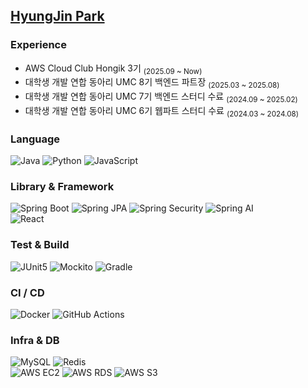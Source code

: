 ## [HyungJin Park](https://www.notion.so/26ac5a7d10ae81789395d171b3f3b524?source=copy_link)

### Experience
- AWS Cloud Club Hongik 3기 <sub> (2025.09 ~ Now)</sub>  
- 대학생 개발 연합 동아리 UMC 8기 백엔드 파트장 <sub> (2025.03 ~ 2025.08)</sub>  
- 대학생 개발 연합 동아리 UMC 7기 백엔드 스터디 수료 <sub> (2024.09 ~ 2025.02)</sub>  
- 대학생 개발 연합 동아리 UMC 6기 웹파트 스터디 수료 <sub> (2024.03 ~ 2024.08)</sub>

### Language
![Java](https://img.shields.io/badge/Java-ED8B00?style=for-the-badge&logo=openjdk&logoColor=white)
![Python](https://img.shields.io/badge/Python-3776AB?style=for-the-badge&logo=python&logoColor=white)
![JavaScript](https://img.shields.io/badge/JavaScript-F7DF1E?style=for-the-badge&logo=javascript&logoColor=black)

### Library & Framework
![Spring Boot](https://img.shields.io/badge/Spring%20Boot-6DB33F?style=for-the-badge&logo=springboot&logoColor=white)
![Spring JPA](https://img.shields.io/badge/Spring%20JPA-6DB33F?style=for-the-badge&logo=spring&logoColor=white)
![Spring Security](https://img.shields.io/badge/Spring%20Security-6DB33F?style=for-the-badge&logo=springsecurity&logoColor=white)
![Spring AI](https://img.shields.io/badge/Spring%20AI-6DB33F?style=for-the-badge&logo=spring&logoColor=white)  
![React](https://img.shields.io/badge/React-20232a?style=for-the-badge&logo=react&logoColor=61DAFB)

### Test & Build
![JUnit5](https://img.shields.io/badge/JUnit5-25A162?style=for-the-badge&logo=junit5&logoColor=white)
![Mockito](https://img.shields.io/badge/Mockito-4B32C3?style=for-the-badge)
![Gradle](https://img.shields.io/badge/Gradle-02303A?style=for-the-badge&logo=gradle&logoColor=white)

### CI / CD
![Docker](https://img.shields.io/badge/Docker-2496ED?style=for-the-badge&logo=docker&logoColor=white)
![GitHub Actions](https://img.shields.io/badge/GitHub%20Actions-2088FF?style=for-the-badge&logo=githubactions&logoColor=white)

### Infra & DB
![MySQL](https://img.shields.io/badge/MySQL-4479A1?style=for-the-badge&logo=mysql&logoColor=white)
![Redis](https://img.shields.io/badge/Redis-DC382D?style=for-the-badge&logo=redis&logoColor=white)  
![AWS EC2](https://img.shields.io/badge/AWS%20EC2-FF9900?style=for-the-badge&logo=amazonec2&logoColor=white)
![AWS RDS](https://img.shields.io/badge/AWS%20RDS-FF9900?style=for-the-badge&logo=amazonrds&logoColor=white)
![AWS S3](https://img.shields.io/badge/AWS%20S3-FF9900?style=for-the-badge&logo=amazons3&logoColor=white)
